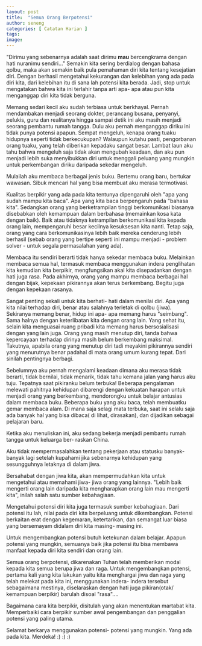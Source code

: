 ```yaml
---
layout: post
title:  "Semua Orang Berpotensi"
author: seneng
categories: [ Catatan Harian ]
tags: 
image: 
---
```


"Dirimu yang sebenarnya adalah saat dirimu **mau** bercengkrama dengan hati nuranimu sendiri..." Semakin kita sering berdialog dengan bahasa qolbu, maka akan semakin baik pula pemahaman diri kita tentang kesejatian diri. Dengan berhasil mengetahui kekurangan dan kelebihan yang ada pada diri kita, dari kelebihan itu di sana lah potensi kita berada. Jadi, stop untuk mengatakan bahwa kita ini terlahir tanpa arti apa- apa atau pun kita menganggap diri kita tidak berguna.

Memang sedari kecil aku sudah terbiasa untuk berkhayal. Pernah mendambakan menjadi seorang dokter, perancang busana, penyanyi, pelukis, guru dan realitanya hingga sampai detik ini aku masih menjadi seorang pembantu rumah tangga. Dulu aku pernah menganggap diriku ini tidak punya potensi apapun. Sempat mengeluh, kenapa orang tuaku hidupnya seperti tidak berkecukupan? Walaupun kutahu pasti, pengorbanan orang tuaku, yang telah diberikan kepadaku sangat besar. Lambat laun aku tahu bahwa mengeluh saja tidak akan mengubah keadaan, dan aku pun menjadi lebih suka menyibukkan diri untuk menggali peluang yang mungkin untuk perkembangan diriku daripada sekedar mengeluh.

Mulailah aku membaca berbagai jenis buku. Bertemu orang baru, bertukar wawasan. Sibuk mencari hal yang bisa membuat aku merasa termotivasi. 

Kualitas berpikir yang ada pada kita tentunya dipengaruhi oleh "apa yang sudah mampu kita baca". Apa yang kita baca berpengaruh pada "bahasa kita". Sedangkan orang yang berketrampilan tinggi berkomunikasi biasanya disebabkan oleh kemampuan dalam berbahasa (memainkan kosa kata dengan baik). Baik atau tidaknya ketrampilan berkomunikasi kita kepada orang lain, mempengaruhi besar kecilnya kesuksesan kita nanti. Tetap saja, orang yang cara berkomunikasinya lebih baik mereka cenderung lebih berhasil (sebab orang yang bertipe seperti ini mampu menjadi - problem solver - untuk segala permasalahan yang ada).

Membaca itu sendiri berarti tidak hanya sekedar membaca buku. Melainkan membaca semua hal, termasuk membaca menggunakan indera penglihatan kita kemudian kita berpikir, mengfungsikan akal kita disepadankan dengan hati juga rasa. Pada akhirnya, orang yang mampu membaca berbagai hal dengan bijak, kepekaan pikirannya akan terus berkembang. Begitu juga dengan kepekaan rasanya.

Sangat penting sekali untuk kita berhati- hati dalam menilai diri. Apa yang kita nilai terhadap diri, benar atau salahnya terletak di qolbu (jiwa). Sekiranya memang benar, hidup ini apa- apa memang harus "seimbang". Sama halnya dengan keterlibatan kita dengan orang lain. Yang sehat itu, selain kita menguasai ruang pribadi kita memang harus bersosialisasi dengan yang lain juga. Orang yang masih menutup diri, tanda bahwa kepercayaan terhadap dirinya masih belum berkembang maksimal. Takutnya, apabila orang yang menutup diri tadi meyakini pikirannya sendiri yang menurutnya benar padahal di mata orang umum kurang tepat. Dari sinilah pentingnya berbagi.

Sebelumnya aku pernah mengalami keadaan dimana aku merasa tidak berarti, tidak bernilai, tidak menarik, tidak tahu kemana jalan yang harus aku tuju. Tepatnya saat pikiranku belum terbuka! Beberapa pengalaman melewati pahitnya kehidupan dibarengi dengan kekuatan harapan untuk menjadi orang yang berkembang, mendorongku untuk belajar antusias dalam membaca buku. Beberapa buku yang aku baca, telah membuatku gemar membaca alam. Di mana saja selagi mata terbuka, saat ini selalu saja ada banyak hal yang bisa dibaca( di lihat, dirasakan), dan dijadikan sebagai pelajaran baru.

Ketika aku menuliskan ini, aku sedang bekerja menjadi pembantu rumah tangga untuk keluarga ber- raskan China.

Aku tidak mempermasalahkan tentang pekerjaan atau statusku banyak- banyak lagi setelah kupahami jika sebenarnya kehidupan yang sesungguhnya letaknya di dalam jiwa.

Bersahabat dengan jiwa kita, akan mempermudahkan kita untuk mengetahui atau memahami jiwa- jiwa orang yang lainnya. "Lebih baik mengerti orang lain daripada kita mengharapkan orang lain mau mengerti kita", inilah salah satu sumber kebahagiaan.

Mengetahui potensi diri kita juga termasuk sumber kebahagiaan. Dari potensi itu lah, nilai pada diri kita berpeluang untuk dikembangkan. Potensi berkaitan erat dengan kegemaran, ketertarikan, dan semangat luar biasa yang bersemayam didalam diri kita masing- masing ini.

Untuk mengembangkan potensi butuh ketekunan dalam belajar. Apapun potensi yang mungkin, semuanya baik jika potensi itu bisa membawa manfaat kepada diri kita sendiri dan orang lain.

Semua orang berpotensi, dikarenakan Tuhan telah memberikan modal kepada kita semua berupa jiwa dan raga. Untuk mengembangkan potensi, pertama kali yang kita lakukan yaitu kita menghargai jiwa dan raga yang telah melekat pada kita ini, menggunakan indera- indera tersebut sebagaimana mestinya, diselaraskan dengan hati juga pikiran(otak/ kemampuan berpikir) barulah disoal "rasa"....

Bagaimana cara kita berpikir, disitulah yang akan menentukan martabat kita. Memperbaiki cara berpikir sumber awal pengembangan dan penggalian potensi yang paling utama.

Selamat berkarya menggunakan potensi- potensi yang mungkin. Yang ada pada kita. Merdeka! :) :) :)